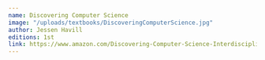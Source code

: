 ```yaml
---
name: Discovering Computer Science
image: "/uploads/textbooks/DiscoveringComputerScience.jpg"
author: Jessen Havill
editions: 1st
link: https://www.amazon.com/Discovering-Computer-Science-Interdisciplinary-Programming/dp/148225414X
---
```

